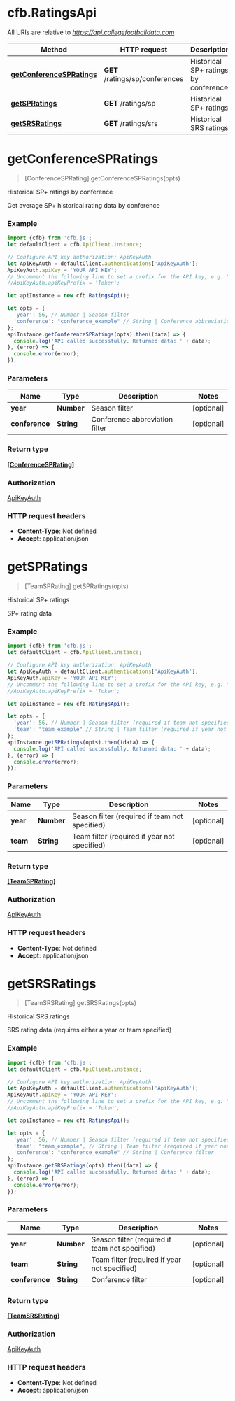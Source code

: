 # cfb.RatingsApi

All URIs are relative to *https://api.collegefootballdata.com*

Method | HTTP request | Description
------------- | ------------- | -------------
[**getConferenceSPRatings**](RatingsApi.md#getConferenceSPRatings) | **GET** /ratings/sp/conferences | Historical SP+ ratings by conference
[**getSPRatings**](RatingsApi.md#getSPRatings) | **GET** /ratings/sp | Historical SP+ ratings
[**getSRSRatings**](RatingsApi.md#getSRSRatings) | **GET** /ratings/srs | Historical SRS ratings


<a name="getConferenceSPRatings"></a>
# **getConferenceSPRatings**
> [ConferenceSPRating] getConferenceSPRatings(opts)

Historical SP+ ratings by conference

Get average SP+ historical rating data by conference

### Example
```javascript
import {cfb} from 'cfb.js';
let defaultClient = cfb.ApiClient.instance;

// Configure API key authorization: ApiKeyAuth
let ApiKeyAuth = defaultClient.authentications['ApiKeyAuth'];
ApiKeyAuth.apiKey = 'YOUR API KEY';
// Uncomment the following line to set a prefix for the API key, e.g. "Token" (defaults to null)
//ApiKeyAuth.apiKeyPrefix = 'Token';

let apiInstance = new cfb.RatingsApi();

let opts = { 
  'year': 56, // Number | Season filter
  'conference': "conference_example" // String | Conference abbreviation filter
};
apiInstance.getConferenceSPRatings(opts).then((data) => {
  console.log('API called successfully. Returned data: ' + data);
}, (error) => {
  console.error(error);
});

```

### Parameters

Name | Type | Description  | Notes
------------- | ------------- | ------------- | -------------
 **year** | **Number**| Season filter | [optional] 
 **conference** | **String**| Conference abbreviation filter | [optional] 

### Return type

[**[ConferenceSPRating]**](ConferenceSPRating.md)

### Authorization

[ApiKeyAuth](../README.md#ApiKeyAuth)

### HTTP request headers

 - **Content-Type**: Not defined
 - **Accept**: application/json

<a name="getSPRatings"></a>
# **getSPRatings**
> [TeamSPRating] getSPRatings(opts)

Historical SP+ ratings

SP+ rating data

### Example
```javascript
import {cfb} from 'cfb.js';
let defaultClient = cfb.ApiClient.instance;

// Configure API key authorization: ApiKeyAuth
let ApiKeyAuth = defaultClient.authentications['ApiKeyAuth'];
ApiKeyAuth.apiKey = 'YOUR API KEY';
// Uncomment the following line to set a prefix for the API key, e.g. "Token" (defaults to null)
//ApiKeyAuth.apiKeyPrefix = 'Token';

let apiInstance = new cfb.RatingsApi();

let opts = { 
  'year': 56, // Number | Season filter (required if team not specified)
  'team': "team_example" // String | Team filter (required if year not specified)
};
apiInstance.getSPRatings(opts).then((data) => {
  console.log('API called successfully. Returned data: ' + data);
}, (error) => {
  console.error(error);
});

```

### Parameters

Name | Type | Description  | Notes
------------- | ------------- | ------------- | -------------
 **year** | **Number**| Season filter (required if team not specified) | [optional] 
 **team** | **String**| Team filter (required if year not specified) | [optional] 

### Return type

[**[TeamSPRating]**](TeamSPRating.md)

### Authorization

[ApiKeyAuth](../README.md#ApiKeyAuth)

### HTTP request headers

 - **Content-Type**: Not defined
 - **Accept**: application/json

<a name="getSRSRatings"></a>
# **getSRSRatings**
> [TeamSRSRating] getSRSRatings(opts)

Historical SRS ratings

SRS rating data (requires either a year or team specified)

### Example
```javascript
import {cfb} from 'cfb.js';
let defaultClient = cfb.ApiClient.instance;

// Configure API key authorization: ApiKeyAuth
let ApiKeyAuth = defaultClient.authentications['ApiKeyAuth'];
ApiKeyAuth.apiKey = 'YOUR API KEY';
// Uncomment the following line to set a prefix for the API key, e.g. "Token" (defaults to null)
//ApiKeyAuth.apiKeyPrefix = 'Token';

let apiInstance = new cfb.RatingsApi();

let opts = { 
  'year': 56, // Number | Season filter (required if team not specified)
  'team': "team_example", // String | Team filter (required if year not specified)
  'conference': "conference_example" // String | Conference filter
};
apiInstance.getSRSRatings(opts).then((data) => {
  console.log('API called successfully. Returned data: ' + data);
}, (error) => {
  console.error(error);
});

```

### Parameters

Name | Type | Description  | Notes
------------- | ------------- | ------------- | -------------
 **year** | **Number**| Season filter (required if team not specified) | [optional] 
 **team** | **String**| Team filter (required if year not specified) | [optional] 
 **conference** | **String**| Conference filter | [optional] 

### Return type

[**[TeamSRSRating]**](TeamSRSRating.md)

### Authorization

[ApiKeyAuth](../README.md#ApiKeyAuth)

### HTTP request headers

 - **Content-Type**: Not defined
 - **Accept**: application/json

